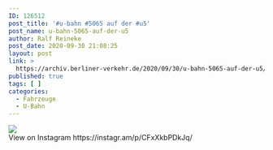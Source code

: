 ```yaml
---
ID: 126512
post_title: '#u-bahn #5065 auf der #u5'
post_name: u-bahn-5065-auf-der-u5
author: Ralf Reineke
post_date: 2020-09-30 21:08:25
layout: post
link: >
  https://archiv.berliner-verkehr.de/2020/09/30/u-bahn-5065-auf-der-u5/
published: true
tags: [ ]
categories:
  - Fahrzeuge
  - U-Bahn
---
```

<div><img src='https://scontent-atl3-1.cdninstagram.com/v/t51.29350-15/120203518_2696625107259722_8884054868078616632_n.jpg?_nc_cat=101&_nc_sid=8ae9d6&_nc_ohc=ixF3zbW9jnIAX-3fUfu&_nc_ht=scontent-atl3-1.cdninstagram.com&oh=fec243fb4e7ddcd12945a3b3f7137ab1&oe=5F9A4F18' style='max-width:600px;' /><br/><div>View on Instagram https://instagr.am/p/CFxXkbPDkJq/</div></div>